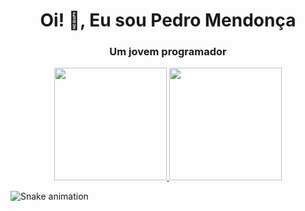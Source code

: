 <h1 align="center">Oi! 👋, Eu sou Pedro Mendonça</h1>
<h3 align="center">Um jovem programador</h3>

<p align="center">
<a href="https://github.com/opedromendoncas">
<img height="180em" src="![Minhas estatísticas no Github]https://github-readme-stats-eight-theta.vercel.app/api?username=opedromendoncas&show_icons=true&theme=algolia&include_all_commits=true&count_private=true"/>
<img height="180em" src=![Linguagens que eu programo]"https://github-readme-stats-eight-theta.vercel.app/api/top-langs/?username=opedromendoncas&layout=compact&langs_count=8&theme=algolia"/>
</a>
</p>

![Snake animation](https://github.com/opedromendoncas/opedromendoncas/blob/output/github-contribution-grid-snake.svg)

